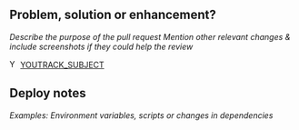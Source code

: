 ## Problem, solution or enhancement?
_Describe the purpose of the pull request_
_Mention other relevant changes & include screenshots if they could help the review_

<img src="https://hitta.myjetbrains.com/youtrack/static/favicon.ico" alt="YouTrack" width="15" height="15"> [YOUTRACK_SUBJECT](<YOUTRACK_URL>)

## Deploy notes
_Examples: Environment variables, scripts or changes in dependencies_
